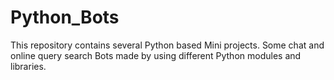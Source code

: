 # Python_Bots
This repository contains several Python based Mini projects. Some chat and online query search Bots made by using different Python modules and libraries.
